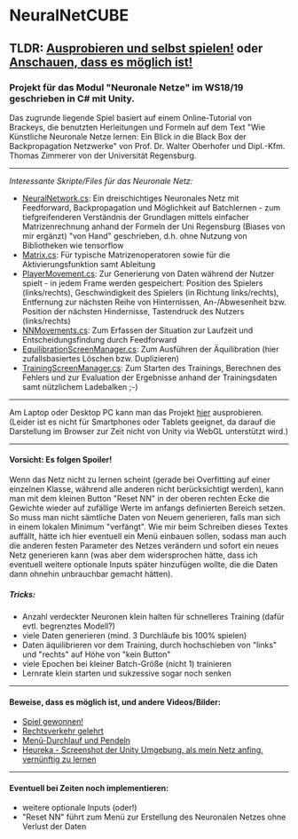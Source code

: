 # NeuralNetCUBE
TLDR: [Ausprobieren und selbst spielen!](http://www-stud.uni-due.de/~scjokepp/NeuralNetCUBE/) oder [Anschauen, dass es möglich ist!](https://raw.githubusercontent.com/Banana-Blade/NeuralNetCUBE/master/SuccessVideo.mp4)
---
### Projekt für das Modul "Neuronale Netze" im WS18/19 geschrieben in C# mit Unity.

Das zugrunde liegende Spiel basiert auf einem Online-Tutorial von Brackeys, die benutzten Herleitungen und Formeln auf dem Text "Wie Künstliche Neuronale Netze lernen: Ein Blick in die Black Box der Backpropagation Netzwerke" von Prof. Dr. Walter Oberhofer und Dipl.-Kfm. Thomas Zimmerer von der Universität Regensburg.

***

*Interessante Skripte/Files für das Neuronale Netz:*
  * [NeuralNetwork.cs](NeuralNetCUBEProject/Assets/Scripts/NeuralNetwork.cs): Ein dreischichtiges Neuronales Netz mit Feedforward, Backpropagation und Möglichkeit auf Batchlernen - zum tiefgreifenderen Verständnis der Grundlagen mittels einfacher Matrizenrechnung anhand der Formeln der Uni Regensburg (Biases von mir ergänzt) "von Hand" geschrieben, d.h. ohne Nutzung von Bibliotheken wie tensorflow 
  * [Matrix.cs](NeuralNetCUBEProject/Assets/Scripts/Matrix.cs): Für typische Matrizenoperatoren sowie für die Aktivierungsfunktion samt Ableitung
  * [PlayerMovement.cs](NeuralNetCUBEProject/Assets/Scripts/PlayerMovement.cs): Zur Generierung von Daten während der Nutzer spielt - in jedem Frame werden gespeichert: Position des Spielers (links/rechts), Geschwindigkeit des Spielers (in Richtung links/rechts), Entfernung zur nächsten Reihe von Hinternissen, An-/Abwesenheit bzw. Position der nächsten Hindernisse, Tastendruck des Nutzers (links/rechts)
  * [NNMovements.cs](NeuralNetCUBEProject/Assets/Scripts/NNMovement.cs): Zum Erfassen der Situation zur Laufzeit und Entscheidungsfindung durch Feedforward
  * [EquilibrationScreenManager.cs](NeuralNetCUBEProject/Assets/Scripts/EquilibrationScreenManager.cs): Zum Ausführen der Äquilibration (hier zufallsbasiertes Löschen bzw. Duplizieren)
  * [TrainingScreenManager.cs](NeuralNetCUBEProject/Assets/Scripts/TrainingScreenManager.cs): Zum Starten des Trainings, Berechnen des Fehlers und zur Evaluation der Ergebnisse anhand der Trainingsdaten samt nützlichem Ladebalken ;-)
  
***

Am Laptop oder Desktop PC kann man das Projekt [hier](http://www-stud.uni-due.de/~scjokepp/NeuralNetCUBE/) ausprobieren. (Leider ist es nicht für Smartphones oder Tablets geeignet, da darauf die Darstellung im Browser zur Zeit nicht von Unity via WebGL unterstützt wird.)

***

#### Vorsicht: Es folgen Spoiler!

Wenn das Netz nicht zu lernen scheint (gerade bei Overfitting auf einer einzelnen Klasse, während alle anderen nicht berücksichtigt werden), kann man mit dem kleinen Button "Reset NN" in der oberen rechten Ecke die Gewichte wieder auf zufällige Werte im anfangs definierten Bereich setzen. So muss man nicht sämtliche Daten von Neuem generieren, falls man sich in einem lokalen Minimum "verfängt". Wie mir beim Schreiben dieses Textes auffällt, hätte ich hier eventuell ein Menü einbauen sollen, sodass man auch die anderen festen Parameter des Netzes verändern und sofort ein neues Netz generieren kann (was aber dem widersprochen hätte, dass ich eventuell weitere optionale Inputs später hinzufügen wollte, die die Daten dann ohnehin unbrauchbar gemacht hätten).

##### Tricks:
- Anzahl verdeckter Neuronen klein halten für schnelleres Training (dafür evtl. begrenztes Modell?)
- viele Daten generieren (mind. 3 Durchläufe bis 100% spielen)
- Daten äquilibrieren vor dem Training, durch hochschieben von "links" und "rechts" auf Höhe von "kein Button"
- viele Epochen bei kleiner Batch-Größe (nicht 1) trainieren
- Lernrate klein starten und sukzessive sogar noch senken

---

#### Beweise, dass es möglich ist, und andere Videos/Bilder:
- [Spiel gewonnen!](https://raw.githubusercontent.com/Banana-Blade/NeuralNetCUBE/master/SuccessVideo.mp4)
- [Rechtsverkehr gelehrt](https://raw.githubusercontent.com/Banana-Blade/NeuralNetCUBE/master/Right-hand%20driving.mp4)
- [Menü-Durchlauf und Pendeln](https://raw.githubusercontent.com/Banana-Blade/NeuralNetCUBE/master/WalkthroughVideoWithPendulum.mp4)
- [Heureka - Screenshot der Unity Umgebung, als mein Netz anfing, vernünftig zu lernen](https://raw.githubusercontent.com/Banana-Blade/NeuralNetCUBE/master/ScreenshotUnity.jpg)

---

#### Eventuell bei Zeiten noch implementieren:
- weitere optionale Inputs (oder!)
- "Reset NN" führt zum Menü zur Erstellung des Neuronalen Netzes ohne Verlust der Daten
